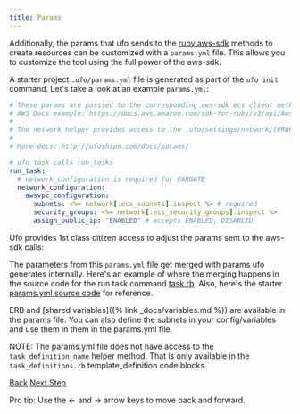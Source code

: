 ```yaml
---
title: Params
---
```


Additionally, the params that ufo sends to the [ruby aws-sdk](https://docs.aws.amazon.com/sdk-for-ruby/v3/api/Aws/ECS/Client.html#run_task-instance_method) methods to create resources can be customized with a `params.yml` file.  This allows you to customize the tool using the full power of the aws-sdk.

A starter project `.ufo/params.yml` file is generated as part of the `ufo init` command. Let's take a look at an example `params.yml`:

```yaml
# These params are passsed to the corresponding aws-sdk ecs client methods.
# AWS Docs example: https://docs.aws.amazon.com/sdk-for-ruby/v3/api/Aws/ECS/Client.html#run_task-instance_method
#
# The network helper provides access to the .ufo/settings/network/[PROFILE].yml
#
# More docs: http://ufoships.com/docs/params/

# ufo task calls run_tasks
run_task:
  # network_configuration is required for FARGATE
  network_configuration:
    awsvpc_configuration:
      subnets: <%= network[:ecs_subnets].inspect %> # required
      security_groups: <%= network[:ecs_security_groups].inspect %>
      assign_public_ip: "ENABLED" # accepts ENABLED, DISABLED
```

Ufo provides 1st class citizen access to adjust the params sent to the aws-sdk calls:

The parameters from this `params.yml` file get merged with params ufo generates internally.  Here's an example of where the merging happens in the source code for the run task command [task.rb](https://github.com/tongueroo/ufo/blob/master/lib/ufo/task.rb).  Also, here's the starter [params.yml source code](https://github.com/tongueroo/ufo/blob/master/lib/template/.ufo/params.yml.tt) for reference.

ERB and [shared variables]({% link _docs/variables.md %}) are available in the params file.  You can also define the subnets in your config/variables and use them in them in the params.yml file.

NOTE: The params.yml file does not have access to the `task_definition_name` helper method. That is only available in the `task_definitions.rb` template_definition code blocks.

<a id="prev" class="btn btn-basic" href="{% link _docs/settings-cfn.md %}">Back</a>
<a id="next" class="btn btn-primary" href="{% link _docs/variables.md %}">Next Step</a>
<p class="keyboard-tip">Pro tip: Use the <- and -> arrow keys to move back and forward.</p>

